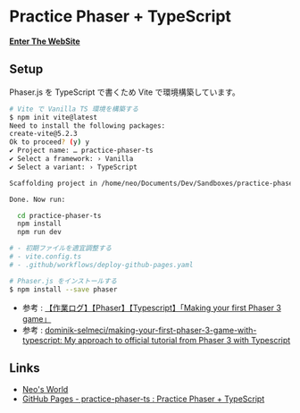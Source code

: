 # Practice Phaser + TypeScript

__[Enter The WebSite](https://neos21.github.io/practice-phaser-ts/)__


## Setup

Phaser.js を TypeScript で書くため Vite で環境構築しています。

```bash
# Vite で Vanilla TS 環境を構築する
$ npm init vite@latest
Need to install the following packages:
create-vite@5.2.3
Ok to proceed? (y) y
✔ Project name: … practice-phaser-ts
✔ Select a framework: › Vanilla
✔ Select a variant: › TypeScript

Scaffolding project in /home/neo/Documents/Dev/Sandboxes/practice-phaser-ts...

Done. Now run:

  cd practice-phaser-ts
  npm install
  npm run dev

# - 初期ファイルを適宜調整する
# - vite.config.ts
# - .github/workflows/deploy-github-pages.yaml

# Phaser.js をインストールする
$ npm install --save phaser
```

- 参考 : [【作業ログ】【Phaser】【Typescript】「Making your first Phaser 3 game」](https://zenn.dev/oneichan/scraps/b1cea52cc7f95e)
- 参考 : [dominik-selmeci/making-your-first-phaser-3-game-with-typescript: My approach to official tutorial from Phaser 3 with Typescript](https://github.com/dominik-selmeci/making-your-first-phaser-3-game-with-typescript)


## Links

- [Neo's World](https://neos21.net/)
- [GitHub Pages - practice-phaser-ts : Practice Phaser + TypeScript](https://neos21.github.io/practice-phaser-ts)
